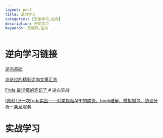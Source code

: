 ```yaml
---
layout: post
title: 逆向学习
categories: [安全学习,逆向]
description: 逆向学习
keywords: 反编译,逆向
---
```


# 逆向学习链接 

[逆向基础](https://github.com/AlienwareHe/awesome-reverse)

[浏览过的精彩逆向文章汇总](https://github.com/darbra/sperm)

[Frida 最详细的笔记了
](https://juejin.cn/post/6847902219757420552#heading-71)# 逆向实战

[[原创]记一次frida实战——对某视频APP的脱壳、hook破解、模拟抓包、协议分析一条龙服务](https://bbs.pediy.com/thread-258776.htm)


# 实战学习

